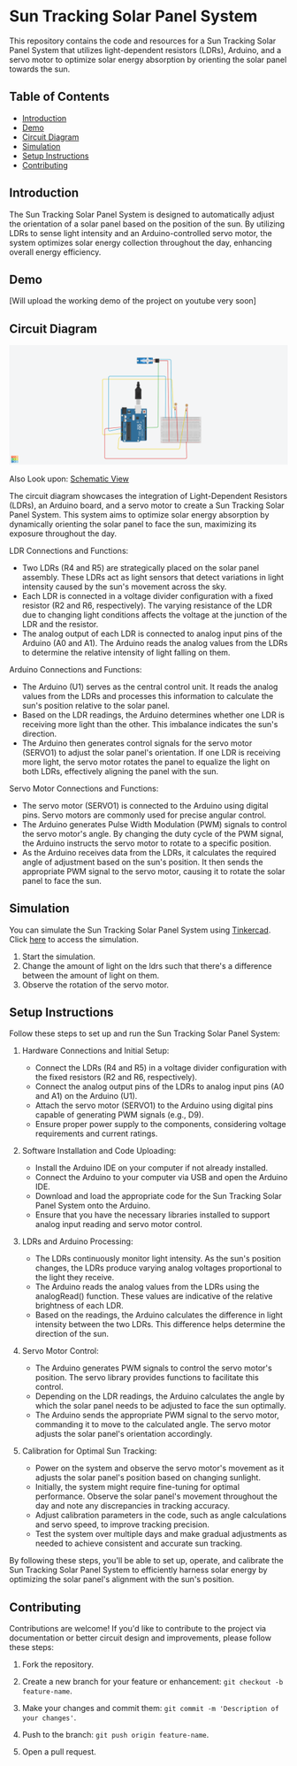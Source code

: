 # Sun Tracking Solar Panel System

This repository contains the code and resources for a Sun Tracking Solar Panel System that utilizes light-dependent resistors (LDRs), Arduino, and a servo motor to optimize solar energy absorption by orienting the solar panel towards the sun.

## Table of Contents

- [Introduction](#introduction)
- [Demo](#demo)
- [Circuit Diagram](#circuit-diagram)
- [Simulation](#simulation)
- [Setup Instructions](#setup-instructions)
- [Contributing](#contributing)

## Introduction

The Sun Tracking Solar Panel System is designed to automatically adjust the orientation of a solar panel based on the position of the sun. By utilizing LDRs to sense light intensity and an Arduino-controlled servo motor, the system optimizes solar energy collection throughout the day, enhancing overall energy efficiency.

## Demo

[Will upload the working demo of the project on youtube very soon]

## Circuit Diagram

![Circuit Diagram](https://github.com/adityakanu/Sun-Tracking-Solar-Panel/blob/896c4a3b6a25a4ba0e80dc1312ee1bad53d73ed2/Solar%20tracker%20.png)

Also Look upon: [Schematic View](https://github.com/adityakanu/Sun-Tracking-Solar-Panel/blob/896c4a3b6a25a4ba0e80dc1312ee1bad53d73ed2/Solar%20tracker%20.pdf)

The circuit diagram showcases the integration of Light-Dependent Resistors (LDRs), an Arduino board, and a servo motor to create a Sun Tracking Solar Panel System. This system aims to optimize solar energy absorption by dynamically orienting the solar panel to face the sun, maximizing its exposure throughout the day.

LDR Connections and Functions:

   - Two LDRs (R4 and R5) are strategically placed on the solar panel assembly. These LDRs act as light sensors that detect variations in light intensity caused by the sun's movement across the sky.
   - Each LDR is connected in a voltage divider configuration with a fixed resistor (R2 and R6, respectively). The varying resistance of the LDR due to changing light conditions affects the voltage at the junction of the LDR and the resistor.
   - The analog output of each LDR is connected to analog input pins of the Arduino (A0 and A1). The Arduino reads the analog values from the LDRs to determine the relative intensity of light falling on them.

Arduino Connections and Functions:

   - The Arduino (U1) serves as the central control unit. It reads the analog values from the LDRs and processes this information to calculate the sun's position relative to the solar panel.
   - Based on the LDR readings, the Arduino determines whether one LDR is receiving more light than the other. This imbalance indicates the sun's direction.
   - The Arduino then generates control signals for the servo motor (SERVO1) to adjust the solar panel's orientation. If one LDR is receiving more light, the servo motor rotates the panel to equalize the light on both LDRs, effectively aligning the panel with the sun.

Servo Motor Connections and Functions:

   - The servo motor (SERVO1) is connected to the Arduino using digital pins. Servo motors are commonly used for precise angular control.
   - The Arduino generates Pulse Width Modulation (PWM) signals to control the servo motor's angle. By changing the duty cycle of the PWM signal, the Arduino instructs the servo motor to rotate to a specific position.
   - As the Arduino receives data from the LDRs, it calculates the required angle of adjustment based on the sun's position. It then sends the appropriate PWM signal to the servo motor, causing it to rotate the solar panel to face the sun.

## Simulation

You can simulate the Sun Tracking Solar Panel System using [Tinkercad](https://www.tinkercad.com/). Click [here](https://www.tinkercad.com/things/ekbVjKxLrGj) to access the simulation.

1. Start the simulation.
2. Change the amount of light on the ldrs such that there's a difference between the amount of light on them.
3. Observe the rotation of the servo motor.

## Setup Instructions

Follow these steps to set up and run the Sun Tracking Solar Panel System:

1. Hardware Connections and Initial Setup:
   - Connect the LDRs (R4 and R5) in a voltage divider configuration with the fixed resistors (R2 and R6, respectively).
   - Connect the analog output pins of the LDRs to analog input pins (A0 and A1) on the Arduino (U1).
   - Attach the servo motor (SERVO1) to the Arduino using digital pins capable of generating PWM signals (e.g., D9).
   - Ensure proper power supply to the components, considering voltage requirements and current ratings.

2. Software Installation and Code Uploading:
   - Install the Arduino IDE on your computer if not already installed.
   - Connect the Arduino to your computer via USB and open the Arduino IDE.
   - Download and load the appropriate code for the Sun Tracking Solar Panel System onto the Arduino.
   - Ensure that you have the necessary libraries installed to support analog input reading and servo motor control.

3. LDRs and Arduino Processing:
   - The LDRs continuously monitor light intensity. As the sun's position changes, the LDRs produce varying analog voltages proportional to the light they receive.
   - The Arduino reads the analog values from the LDRs using the analogRead() function. These values are indicative of the relative brightness of each LDR.
   - Based on the readings, the Arduino calculates the difference in light intensity between the two LDRs. This difference helps determine the direction of the sun.

4. Servo Motor Control:
   - The Arduino generates PWM signals to control the servo motor's position. The servo library provides functions to facilitate this control.
   - Depending on the LDR readings, the Arduino calculates the angle by which the solar panel needs to be adjusted to face the sun optimally.
   - The Arduino sends the appropriate PWM signal to the servo motor, commanding it to move to the calculated angle. The servo motor adjusts the solar panel's orientation accordingly.

5. Calibration for Optimal Sun Tracking:
   - Power on the system and observe the servo motor's movement as it adjusts the solar panel's position based on changing sunlight.
   - Initially, the system might require fine-tuning for optimal performance. Observe the solar panel's movement throughout the day and note any discrepancies in tracking accuracy.
   - Adjust calibration parameters in the code, such as angle calculations and servo speed, to improve tracking precision.
   - Test the system over multiple days and make gradual adjustments as needed to achieve consistent and accurate sun tracking.

By following these steps, you'll be able to set up, operate, and calibrate the Sun Tracking Solar Panel System to efficiently harness solar energy by optimizing the solar panel's alignment with the sun's position.

## Contributing

Contributions are welcome! If you'd like to contribute to the project via documentation or better circuit design and improvements, please follow these steps:

1. Fork the repository.

2. Create a new branch for your feature or enhancement: `git checkout -b feature-name`.

3. Make your changes and commit them: `git commit -m 'Description of your changes'`.

4. Push to the branch: `git push origin feature-name`.

5. Open a pull request.
